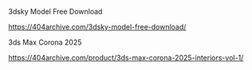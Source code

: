 3dsky Model Free Download

https://404archive.com/3dsky-model-free-download/

3ds Max Corona 2025

https://404archive.com/product/3ds-max-corona-2025-interiors-vol-1/

